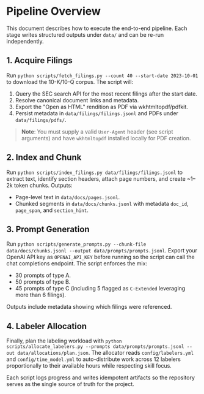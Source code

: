 # Pipeline Overview

This document describes how to execute the end-to-end pipeline. Each stage writes structured outputs under `data/` and can be re-run independently.

## 1. Acquire Filings

Run `python scripts/fetch_filings.py --count 40 --start-date 2023-10-01` to download the 10-K/10-Q corpus. The script will:

1. Query the SEC search API for the most recent filings after the start date.
2. Resolve canonical document links and metadata.
3. Export the "Open as HTML" rendition as PDF via wkhtmltopdf/pdfkit.
4. Persist metadata in `data/filings/filings.jsonl` and PDFs under `data/filings/pdfs/`.

> **Note**: You must supply a valid `User-Agent` header (see script arguments) and have `wkhtmltopdf` installed locally for PDF creation.

## 2. Index and Chunk

Run `python scripts/index_filings.py data/filings/filings.jsonl` to extract text, identify section headers, attach page numbers, and create ~1–2k token chunks. Outputs:

- Page-level text in `data/docs/pages.jsonl`.
- Chunked segments in `data/docs/chunks.jsonl` with metadata `doc_id`, `page_span`, and `section_hint`.

## 3. Prompt Generation

Run `python scripts/generate_prompts.py --chunk-file data/docs/chunks.jsonl --output data/prompts/prompts.jsonl`. Export your OpenAI API key as `OPENAI_API_KEY` before running so the script can call the chat completions endpoint. The script enforces the mix:

- 30 prompts of type A.
- 50 prompts of type B.
- 45 prompts of type C (including 5 flagged as `C-Extended` leveraging more than 6 filings).

Outputs include metadata showing which filings were referenced.

## 4. Labeler Allocation

Finally, plan the labeling workload with `python scripts/allocate_labelers.py --prompts data/prompts/prompts.jsonl --out data/allocations/plan.json`. The allocator reads `config/labelers.yml` and `config/time_model.yml` to auto-distribute work across 12 labelers proportionally to their available hours while respecting skill focus.

Each script logs progress and writes idempotent artifacts so the repository serves as the single source of truth for the project.

